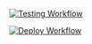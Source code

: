 [![Testing Workflow](https://github.com/mastercad/QuickMemoPlus/actions/workflows/testing.yaml/badge.svg)](https://github.com/mastercad/QuickMemoPlus/actions/workflows/testing.yaml)

[![Deploy Workflow](https://github.com/mastercad/QuickMemoPlus/actions/workflows/deployment.yaml/badge.svg)](https://github.com/mastercad/QuickMemoPlus/actions/workflows/deployment.yaml)
